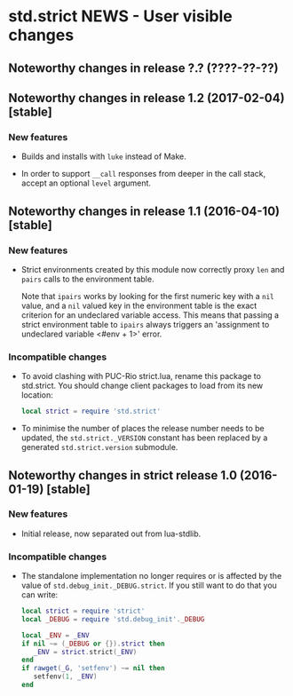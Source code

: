 # std.strict NEWS - User visible changes

## Noteworthy changes in release ?.? (????-??-??)



## Noteworthy changes in release 1.2 (2017-02-04) [stable]

### New features

  - Builds and installs with `luke` instead of Make.

  - In order to support `__call` responses from deeper in the call
    stack, accept an optional `level` argument.


## Noteworthy changes in release 1.1 (2016-04-10) [stable]

### New features

  - Strict environments created by this module now correctly proxy
    `len` and `pairs` calls to the environment table.

    Note that `ipairs` works by looking for the first numeric key
    with a `nil` value, and a `nil` valued key in the environment table
    is the exact criterion for an undeclared variable access.  This
    means that passing a strict environment table to `ipairs` always
    triggers an 'assignment to undeclared variable <#env + 1>' error.

### Incompatible changes

  - To avoid clashing with PUC-Rio strict.lua, rename this package to
    std.strict.  You should change client packages to load from its
    new location:

    ```lua
    local strict = require 'std.strict'
    ```

  - To minimise the number of places the release number needs to be
    updated, the `std.strict._VERSION` constant has been replaced by a
    generated `std.strict.version` submodule.


## Noteworthy changes in strict release 1.0 (2016-01-19) [stable]

### New features

  - Initial release, now separated out from lua-stdlib.

### Incompatible changes

  - The standalone implementation no longer requires or is affected by
    the value of `std.debug_init._DEBUG.strict`.  If you still want to
    do that you can write:

    ```lua
    local strict = require 'strict'
    local _DEBUG = require 'std.debug_init'._DEBUG

    local _ENV = _ENV
    if nil ~= (_DEBUG or {}).strict then
       _ENV = strict.strict(_ENV)
    end
    if rawget(_G, 'setfenv') ~= nil then
       setfenv(1, _ENV)
    end
    ```

